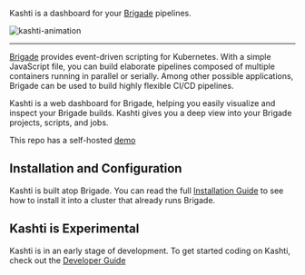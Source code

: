 Kashti is a dashboard for your [Brigade](https://github.com/azure/brigade) pipelines.

![kashti-animation](https://user-images.githubusercontent.com/686194/33646819-7d19d222-da06-11e7-8513-82e521fda608.gif)

---

[Brigade](//brigade.sh) provides event-driven scripting for Kubernetes. With a simple JavaScript
file, you can build elaborate pipelines composed of multiple containers running
in parallel or serially. Among other possible applications, Brigade can be used
to build highly flexible CI/CD pipelines.

Kashti is a web dashboard for Brigade, helping you easily visualize and inspect your
Brigade builds. Kashti gives you a deep view into your Brigade projects, scripts,
and jobs.

This repo has a self-hosted [demo](https://azure.github.io/kashti/)

## Installation and Configuration

Kashti is built atop Brigade. You can read the full [Installation Guide](docs/install.md) to see how to install it into a cluster that already runs Brigade.

## Kashti is Experimental

Kashti is in an early stage of development. To get started coding on Kashti, check out the [Developer Guide](docs/developers.md)
